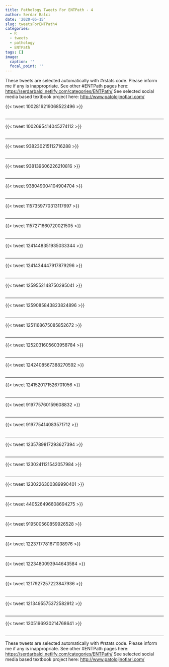 ```yaml
---
title: Pathology Tweets For ENTPath - 4
author: Serdar Balci
date: '2020-05-15'
slug: tweetsForENTPath4
categories:
  - R
  - tweets
  - pathology
  - ENTPath
tags: []
image:
  caption: ''
  focal_point: ''
---
```



These tweets are selected automatically with #rstats code. Please inform me if any is inappropriate.
See other #ENTPath pages here: https://serdarbalci.netlify.com/categories/ENTPath/ 
See selected social media based textbook project here: http://www.patolojinotlari.com/

{{< tweet 1002816219068522496 >}}
<br>
<br>
<hr>
{{< tweet 1002695414045274112 >}}
<br>
<br>
<hr>
{{< tweet 938230215112716288 >}}
<br>
<br>
<hr>
{{< tweet 938139606226210816 >}}
<br>
<br>
<hr>
{{< tweet 938049004104904704 >}}
<br>
<br>
<hr>
{{< tweet 1157359770313117697 >}}
<br>
<br>
<hr>
{{< tweet 1157271660720021505 >}}
<br>
<br>
<hr>
{{< tweet 1241448351935033344 >}}
<br>
<br>
<hr>
{{< tweet 1241434447917879296 >}}
<br>
<br>
<hr>
{{< tweet 1259552148750295041 >}}
<br>
<br>
<hr>
{{< tweet 1259085843823824896 >}}
<br>
<br>
<hr>
{{< tweet 1251168675085852672 >}}
<br>
<br>
<hr>
{{< tweet 1252031605603958784 >}}
<br>
<br>
<hr>
{{< tweet 1242408567388270592 >}}
<br>
<br>
<hr>
{{< tweet 1241520171526701056 >}}
<br>
<br>
<hr>
{{< tweet 919775760159608832 >}}
<br>
<br>
<hr>
{{< tweet 919775414083571712 >}}
<br>
<br>
<hr>
{{< tweet 1235789817293627394 >}}
<br>
<br>
<hr>
{{< tweet 1230241121542057984 >}}
<br>
<br>
<hr>
{{< tweet 1230226300389990401 >}}
<br>
<br>
<hr>
{{< tweet 440526496608694275 >}}
<br>
<br>
<hr>
{{< tweet 919500560859926528 >}}
<br>
<br>
<hr>
{{< tweet 1223717781671038976 >}}
<br>
<br>
<hr>
{{< tweet 1223480093944643584 >}}
<br>
<br>
<hr>
{{< tweet 1217927257223847936 >}}
<br>
<br>
<hr>
{{< tweet 1213495575372582912 >}}
<br>
<br>
<hr>
{{< tweet 1205196930214768641 >}}
<br>
<br>
<hr>


These tweets are selected automatically with #rstats code. Please inform me if any is inappropriate.
See other #ENTPath pages here: https://serdarbalci.netlify.com/categories/ENTPath/ 
See selected social media based textbook project here: http://www.patolojinotlari.com/
